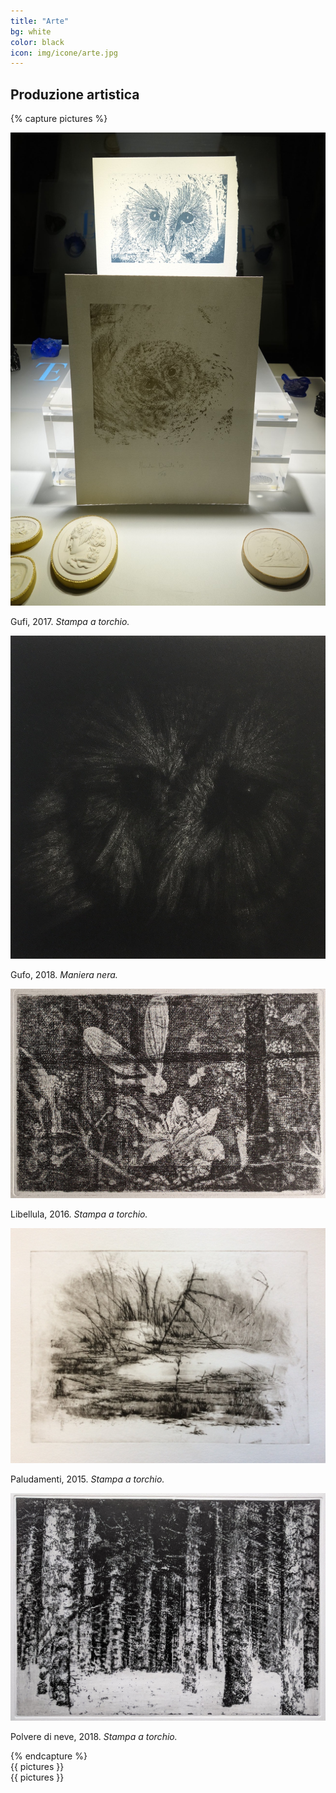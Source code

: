 ```yaml
---
title: "Arte"
bg: white
color: black
icon: img/icone/arte.jpg
---
```

## Produzione artistica

{% capture pictures %}
  <div><img src="img/arte/gufi.jpg" alt="gufi" /><p>Gufi, 2017. <i>Stampa a torchio.</i></p></div>
  <div><img src="img/arte/gufo.jpg" alt="gufo" /><p>Gufo, 2018. <i>Maniera nera.</i></p></div>
  <div><img src="img/arte/libellula.jpg" alt="libellula" /><p>Libellula, 2016. <i>Stampa a torchio.</i></p></div>
  <div><img src="img/arte/paludamento.jpg" alt="paludamento" /><p>Paludamenti, 2015. <i>Stampa a torchio.</i></p></div>
  <div><img src="img/arte/polveredineve.jpg" alt="polveredineve" /><p>Polvere di neve, 2018. <i>Stampa a torchio.</i></p></div>
{% endcapture %}

<div class="carosello grande" id="carosello-arte-grande" data-slick='{"focusOnSelect": true, "arrows": true, "dots": false, "fade": true, "autoplay": true, "asNavFor": "#carosello-arte-piccole", "speed": 800, "autoplaySpeed": 4500}'>
{{ pictures }}
</div>

<div class="carosello piccole" id="carosello-arte-piccole" data-slick='{"variableWidth": true, "centerMode": true, "focusOnSelect": true, "infinite": true, "arrows": true, "dots": false, "asNavFor": "#carosello-arte-grande"}'>
{{ pictures }}
</div>
